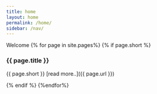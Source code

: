 ```yaml
---
title: home
layout: home
permalink: /home/
sidebar: /nav/
---
```


Welcome
{% for page in  site.pages%}
{% if page.short %}

### {{ page.title }}
{{ page.short }}   [read more..]({{ page.url }})

{% endif %}
{%endfor%}